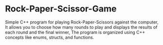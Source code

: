 # Rock-Paper-Scissor-Game
Simple C++ program for playing Rock-Paper-Scissors against the computer, It allows you to choose how many rounds to play and displays the results of each round and the final winner, The program is organized using C++ concepts like enums, structs, and functions. 
